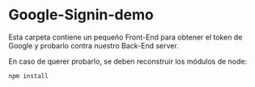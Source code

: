 # Google-Signin-demo

Esta carpeta contiene un pequeño Front-End para obtener el token de Google y probarlo contra nuestro Back-End server.

En caso de querer probarlo, se deben reconstruir los módulos de node:

```
npm install
```
